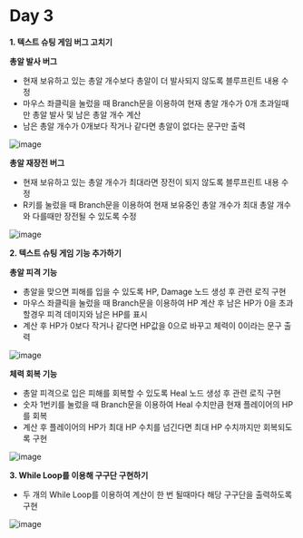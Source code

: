 # Day 3
**1. 텍스트 슈팅 게임 버그 고치기**
   
**총알 발사 버그**

- 현재 보유하고 있는 총알 개수보다 총알이 더 발사되지 않도록 블루프린트 내용 수정
- 마우스 좌클릭을 눌렀을 때 Branch문을 이용하여 현재 총알 개수가 0개 초과일때만 총알 발사 및 남은 총알 개수 계산
- 남은 총알 개수가 0개보다 작거나 같다면 총알이 없다는 문구만 출력

![image](https://github.com/user-attachments/assets/cf407109-30a2-4729-8eef-04375c6594b8)


**총알 재장전 버그**

- 현재 보유하고 있는 총알 개수가 최대라면 장전이 되지 않도록 블루프린트 내용 수정
- R키를 눌렀을 때 Branch문을 이용하여 현재 보유중인 총알 개수가 최대 총알 개수와 다를때만 장전될 수 있도록 수정

![image](https://github.com/user-attachments/assets/b65ca75a-a292-418a-814c-921d18a65762)


**2. 텍스트 슈팅 게임 기능 추가하기**

**총알 피격 기능**

- 총알을 맞으면 피해를 입을 수 있도록 HP, Damage 노드 생성 후 관련 로직 구현
- 마우스 좌클릭을 눌렀을 때 Branch문을 이용하여 HP 계산 후 남은 HP가 0을 초과할경우 피격 데미지와 남은 HP를 표시
- 계산 후 HP가 0보다 작거나 같다면 HP값을 0으로 바꾸고 체력이 0이라는 문구 출력

![image](https://github.com/user-attachments/assets/21d43fbb-da1b-4a1b-af66-d6cce0bb4e01)


**체력 회복 기능**

- 총알 피격으로 입은 피해를 회복할 수 있도록 Heal 노드 생성 후 관련 로직 구현
- 숫자 1번키를 눌렀을 때 Branch문을 이용하여 Heal 수치만큼 현재 플레이어의 HP를 회복
- 계산 후 플레이어의 HP가 최대 HP 수치를 넘긴다면 최대 HP 수치까지만 회복되도록 구현

![image](https://github.com/user-attachments/assets/ee162035-986f-4c08-aa37-8ac485ecdfd4)

**3. While Loop를 이용해 구구단 구현하기**

- 두 개의 While Loop를 이용하여 계산이 한 번 될때마다 해당 구구단을 출력하도록 구현

![image](https://github.com/user-attachments/assets/5fe5312a-106f-4790-bca6-492b53f03e01)

